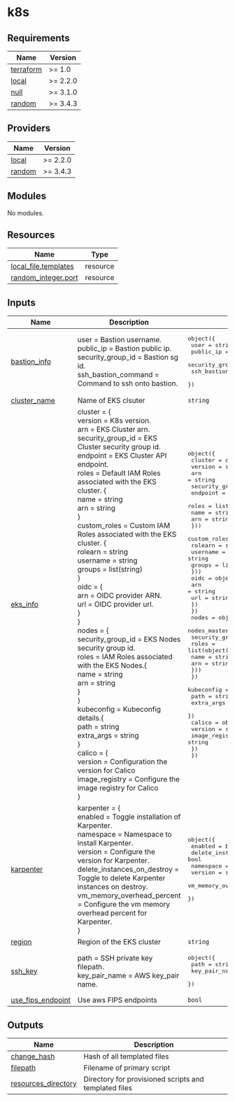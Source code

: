 # k8s

<!-- BEGIN_TF_DOCS -->
## Requirements

| Name | Version |
|------|---------|
| <a name="requirement_terraform"></a> [terraform](#requirement\_terraform) | >= 1.0 |
| <a name="requirement_local"></a> [local](#requirement\_local) | >= 2.2.0 |
| <a name="requirement_null"></a> [null](#requirement\_null) | >= 3.1.0 |
| <a name="requirement_random"></a> [random](#requirement\_random) | >= 3.4.3 |

## Providers

| Name | Version |
|------|---------|
| <a name="provider_local"></a> [local](#provider\_local) | >= 2.2.0 |
| <a name="provider_random"></a> [random](#provider\_random) | >= 3.4.3 |

## Modules

No modules.

## Resources

| Name | Type |
|------|------|
| [local_file.templates](https://registry.terraform.io/providers/hashicorp/local/latest/docs/resources/file) | resource |
| [random_integer.port](https://registry.terraform.io/providers/hashicorp/random/latest/docs/resources/integer) | resource |

## Inputs

| Name | Description | Type | Default | Required |
|------|-------------|------|---------|:--------:|
| <a name="input_bastion_info"></a> [bastion\_info](#input\_bastion\_info) | user                = Bastion username.<br/>    public\_ip           = Bastion public ip.<br/>    security\_group\_id   = Bastion sg id.<br/>    ssh\_bastion\_command = Command to ssh onto bastion. | <pre>object({<br/>    user                = string<br/>    public_ip           = string<br/>    security_group_id   = string<br/>    ssh_bastion_command = string<br/>  })</pre> | n/a | yes |
| <a name="input_cluster_name"></a> [cluster\_name](#input\_cluster\_name) | Name of EKS clsuter | `string` | `""` | no |
| <a name="input_eks_info"></a> [eks\_info](#input\_eks\_info) | cluster = {<br/>      version           = K8s version.<br/>      arn               = EKS Cluster arn.<br/>      security\_group\_id = EKS Cluster security group id.<br/>      endpoint          = EKS Cluster API endpoint.<br/>      roles             = Default IAM Roles associated with the EKS cluster. {<br/>        name = string<br/>        arn = string<br/>      }<br/>      custom\_roles      = Custom IAM Roles associated with the EKS cluster. {<br/>        rolearn  = string<br/>        username = string<br/>        groups   = list(string)<br/>      }<br/>      oidc = {<br/>        arn = OIDC provider ARN.<br/>        url = OIDC provider url.<br/>      }<br/>    }<br/>    nodes = {<br/>      security\_group\_id = EKS Nodes security group id.<br/>      roles = IAM Roles associated with the EKS Nodes.{<br/>        name = string<br/>        arn  = string<br/>      }<br/>    }<br/>    kubeconfig = Kubeconfig details.{<br/>      path       = string<br/>      extra\_args = string<br/>    }<br/>    calico = {<br/>      version = Configuration the version for Calico<br/>      image\_registry = Configure the image registry for Calico<br/>    } | <pre>object({<br/>    cluster = object({<br/>      version           = string<br/>      arn               = string<br/>      security_group_id = string<br/>      endpoint          = string<br/>      roles = list(object({<br/>        name = string<br/>        arn  = string<br/>      }))<br/>      custom_roles = list(object({<br/>        rolearn  = string<br/>        username = string<br/>        groups   = list(string)<br/>      }))<br/>      oidc = object({<br/>        arn = string<br/>        url = string<br/>      })<br/>    })<br/>    nodes = object({<br/>      nodes_master      = bool<br/>      security_group_id = string<br/>      roles = list(object({<br/>        name = string<br/>        arn  = string<br/>      }))<br/>    })<br/>    kubeconfig = object({<br/>      path       = string<br/>      extra_args = string<br/>    })<br/>    calico = object({<br/>      version        = string<br/>      image_registry = string<br/>    })<br/>  })</pre> | n/a | yes |
| <a name="input_karpenter"></a> [karpenter](#input\_karpenter) | karpenter = {<br/>      enabled = Toggle installation of Karpenter.<br/>      namespace = Namespace to install Karpenter.<br/>      version = Configure the version for Karpenter.<br/>      delete\_instances\_on\_destroy = Toggle to delete Karpenter instances on destroy.<br/>      vm\_memory\_overhead\_percent  = Configure the vm memory overhead percent for Karpenter.<br/>    } | <pre>object({<br/>    enabled                     = bool<br/>    delete_instances_on_destroy = bool<br/>    namespace                   = string<br/>    version                     = string<br/>    vm_memory_overhead_percent  = optional(string, "0.075")<br/>  })</pre> | n/a | yes |
| <a name="input_region"></a> [region](#input\_region) | Region of the EKS cluster | `string` | n/a | yes |
| <a name="input_ssh_key"></a> [ssh\_key](#input\_ssh\_key) | path          = SSH private key filepath.<br/>    key\_pair\_name = AWS key\_pair name. | <pre>object({<br/>    path          = string<br/>    key_pair_name = string<br/>  })</pre> | n/a | yes |
| <a name="input_use_fips_endpoint"></a> [use\_fips\_endpoint](#input\_use\_fips\_endpoint) | Use aws FIPS endpoints | `bool` | `false` | no |

## Outputs

| Name | Description |
|------|-------------|
| <a name="output_change_hash"></a> [change\_hash](#output\_change\_hash) | Hash of all templated files |
| <a name="output_filepath"></a> [filepath](#output\_filepath) | Filename of primary script |
| <a name="output_resources_directory"></a> [resources\_directory](#output\_resources\_directory) | Directory for provisioned scripts and templated files |
<!-- END_TF_DOCS -->
